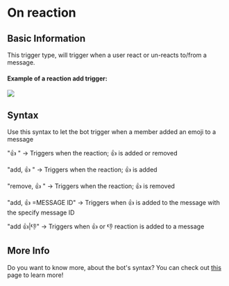 # On reaction

## Basic Information
This trigger type, will trigger when a user react or un-reacts to/from a message.

#### Example of a reaction add trigger:

![](https://cdn.discordapp.com/attachments/772051120368910371/882201196000084018/first_reaction.gif)

## Syntax
Use this syntax to let the bot trigger when a member added an emoji to a message

"👍 " -> Triggers when the reaction; 👍  is added or removed

"add, 👍 " -> Triggers when the reaction; 👍  is added

"remove, 👍 " -> Triggers when the reaction; 👍  is removed

"add, 👍 =MESSAGE ID" -> Triggers when 👍  is added to the message with the specify message ID

"add 👍|👎" -> Triggers when 👍 or 👎 reaction is added to a message
## More Info

Do you want to know more, about the bot's syntax? You can check out [this](../../guide/syntax.md) page to learn more!
